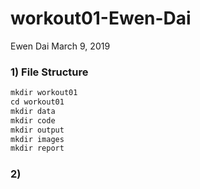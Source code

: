 workout01-Ewen-Dai
================
Ewen Dai
March 9, 2019

### 1) File Structure

``` r
mkdir workout01
cd workout01
mkdir data
mkdir code
mkdir output
mkdir images
mkdir report
```

### 2)
